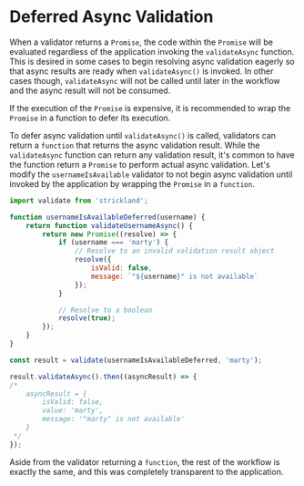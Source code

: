 # Deferred Async Validation

When a validator returns a `Promise`, the code within the `Promise` will be evaluated regardless of the application invoking the `validateAsync` function. This is desired in some cases to begin resolving async validation eagerly so that async results are ready when `validateAsync()` is invoked. In other cases though, `validateAsync` will not be called until later in the workflow and the async result will not be consumed.

If the execution of the `Promise` is expensive, it is recommended to wrap the `Promise` in a function to defer its execution.

To defer async validation until `validateAsync()` is called, validators can return a `function` that returns the async validation result. While the `validateAsync` function can return any validation result, it's common to have the function return a `Promise` to perform actual async validation. Let's modify the `usernameIsAvailable` validator to not begin async validation until invoked by the application by wrapping the `Promise` in a `function`.

``` jsx
import validate from 'strickland';

function usernameIsAvailableDeferred(username) {
    return function validateUsernameAsync() {
        return new Promise((resolve) => {
            if (username === 'marty') {
                // Resolve to an invalid validation result object
                resolve({
                    isValid: false,
                    message: `"${username}" is not available`
                });
            }

            // Resolve to a boolean
            resolve(true);
        });
    }
}

const result = validate(usernameIsAvailableDeferred, 'marty');

result.validateAsync().then((asyncResult) => {
/*
    asyncResult = {
        isValid: false,
        value: 'marty',
        message: '"marty" is not available'
    }
 */
});
```

Aside from the validator returning a `function`, the rest of the workflow is exactly the same, and this was completely transparent to the application.
